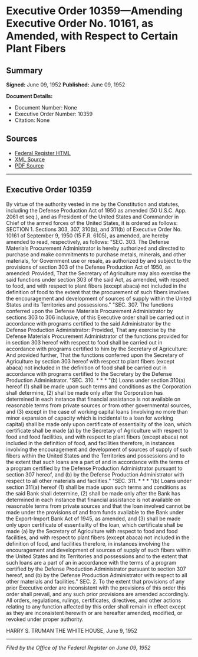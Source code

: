 # Executive Order 10359—Amending Executive Order No. 10161, as Amended, with Respect to Certain Plant Fibers

## Summary

**Signed:** June 09, 1952
**Published:** June 09, 1952

**Document Details:**
- Document Number: None
- Executive Order Number: 10359
- Citation: None

## Sources
- [Federal Register HTML](https://www.presidency.ucsb.edu/documents/executive-order-10359-amending-executive-order-no-10161-amended-with-respect-certain-plant)
- [XML Source](None)
- [PDF Source](None)

---

## Executive Order 10359

By virtue of the authority vested in me by the Constitution and statutes, including the Defense Production Act of 1950 as amended (50 U.S.C. App. 2061 et seq.), and as President of the United States and Commander in Chief of the armed forces of the United States, it is ordered as follows:
SECTION 1. Sections 303, 307, 310(b), and 311(b) of Executive Order No. 10161 of September 9, 1950 (15 F.R. 6105), as amended, are hereby amended to read, respectively, as follows:
"SEC. 303. The Defense Materials Procurement Administrator is hereby authorized and directed to purchase and make commitments to purchase metals, minerals, and other materials, for Government use or resale, as authorized by and subject to the provisions of section 303 of the Defense Production Act of 1950, as amended: Provided, That the Secretary of Agriculture may also exercise the said functions under section 303 of the said Act, as amended, with respect to food, and with respect to plant fibers (except abaca) not included in the definition of food to the extent that the procurement of such fibers involves the encouragement and development of sources of supply within the United States and its Territories and possessions."
"SEC. 307. The functions conferred upon the Defense Materials Procurement Administrator by sections 303 to 306 inclusive, of this Executive order shall be carried out in accordance with programs certified to the said Administrator by the Defense Production Administrator: Provided, That any exercise by the Defense Materials Procurement Administrator of the functions provided for in section 303 hereof with respect to food shall be carried out in accordance with programs certified to him by the Secretary of Agriculture: And provided further, That the functions conferred upon the Secretary of Agriculture by section 303 hereof with respect to plant fibers (except abaca) not included in the definition of food shall be carried out in accordance with programs certified to the Secretary by the Defense Production Administrator.
"SEC. 310. * * *
"(b) Loans under section 310(a) hereof (1) shall be made upon such terms and conditions as the Corporation shall determine, (2) shall be made only after the Corporation has determined in each instance that financial assistance is not available on reasonable terms from private sources or from other governmental sources, and (3) except in the case of working capital loans (involving no more than minor expansion of capacity which is incidental to a loan for working capital) shall be made only upon certificate of essentiality of the loan, which certificate shall be made (a) by the Secretary of Agriculture with respect to food and food facilities, and with respect to plant fibers (except abaca) not included in the definition of food, and facilities therefore, in instances involving the encouragement and development of sources of supply of such fibers within the United States and the Territories and possessions and to the extent that such loans are a part of and in accordance with the terms of a program certified by the Defense Production Administrator pursuant to section 307 hereof, and (b) by the Defense Production Administrator with respect to all other materials and facilities."
"SEC. 311. * * *
"(b) Loans under section 311(a) hereof (1) shall be made upon such terms and conditions as the said Bank shall determine, (2) shall be made only after the Bank has determined in each instance that financial assistance is not available on reasonable terms from private sources and that the loan involved cannot be made under the provisions of and from funds available to the Bank under the Export-Import Bank Act of 1945, as amended, and (3) shall be made only upon certificate of essentiality of the loan, which certificate shall be made (a) by the Secretary of Agriculture with respect to food and food facilities, and with respect to plant fibers (except abaca) not included in the definition of food, and facilities therefore, in instances involving the encouragement and development of sources of supply of such fibers within the United States and its Territories and possessions and to the extent that such loans are a part of an in accordance with the terms of a program certified by the Defense Production Administrator pursuant to section 307 hereof, and (b) by the Defense Production Administrator with respect to all other materials and facilities."
SEC. 2. To the extent that provisions of any prior Executive order are inconsistent with the provisions of this order this order shall prevail, and any such prior provisions are amended accordingly. All orders, regulations, rulings, certificates, directives, and other actions relating to any function affected by this order shall remain in effect except as they are inconsistent herewith or are hereafter amended, modified, or revoked under proper authority.

HARRY S. TRUMAN
THE WHITE HOUSE,
June 9, 1952

---

*Filed by the Office of the Federal Register on June 09, 1952*
